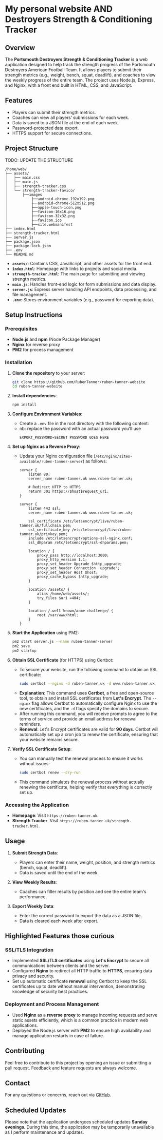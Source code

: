 # My personal website AND Destroyers Strength & Conditioning Tracker

## Overview

The **Portsmouth Destroyers Strength & Conditioning Tracker** is a web application designed to help track the strength progress of the Portsmouth Destroyers American Football Team. It allows players to submit their strength metrics (e.g., weight, bench, squat, deadlift), and coaches to view the weekly progress of the entire team. The project uses Node.js, Express, and Nginx, with a front end built in HTML, CSS, and JavaScript.

## Features

- Players can submit their strength metrics.
- Coaches can view all players' submissions for each week.
- Data is saved to a JSON file at the end of each week.
- Password-protected data export.
- HTTPS support for secure connections.

## Project Structure

TODO: UPDATE THE STRUCTURE

```
/home/web/
├── assets/
│   ├── main.css
│   ├── main.js
│   ├── strength-tracker.css
│   └── strength-tracker-favico/
│       ├──images
│           ├──android-chrome-192x192.png
│           ├──android-chrome-512x512.png
│           ├──apple-touch-icon.png
│           ├──favicon-16x16.png
│           ├──favicon-32x32.png
│           ├──favicon.ico
│           ├──site.webmanifest
├── index.html
├── strength-tracker.html
├── server.js
├── package.json
├── package-lock.json
├── .env
└── README.md
```

- **`assets/`**: Contains CSS, JavaScript, and other assets for the front end.
- **`index.html`**: Homepage with links to projects and social media.
- **`strength-tracker.html`**: The main page for submitting and viewing strength metrics.
- **`main.js`**: Handles front-end logic for form submissions and data display.
- **`server.js`**: Express server handling API endpoints, data processing, and file management.
- **`.env`**: Stores environment variables (e.g., password for exporting data).

## Setup Instructions

### Prerequisites

- **Node.js** and **npm** (Node Package Manager)
- **Nginx** for reverse proxy
- **PM2** for process management

### Installation

1. **Clone the repository** to your server:

   ```bash
   git clone https://github.com/RubenTanner/ruben-tanner-website
   cd ruben-tanner-website
   ```

2. **Install dependencies**:

   ```bash
   npm install
   ```

3. **Configure Environment Variables**:

   - Create a `.env` file in the root directory with the following content:
   - nb: replace the password with an actual password you'll use
     ```
     EXPORT_PASSWORD=SECRET PASSWORD GOES HERE
     ```

4. **Set up Nginx as a Reverse Proxy**:

   - Update your Nginx configuration file (`/etc/nginx/sites-available/ruben-tanner-server`) as follows:

     ```nginx
     server {
         listen 80;
         server_name ruben-tanner.uk www.ruben-tanner.uk;

         # Redirect HTTP to HTTPS
         return 301 https://$host$request_uri;
     }

     server {
         listen 443 ssl;
         server_name ruben-tanner.uk www.ruben-tanner.uk;

         ssl_certificate /etc/letsencrypt/live/ruben-tanner.uk/fullchain.pem;
         ssl_certificate_key /etc/letsencrypt/live/ruben-tanner.uk/privkey.pem;
         include /etc/letsencrypt/options-ssl-nginx.conf;
         ssl_dhparam /etc/letsencrypt/ssl-dhparams.pem;

         location / {
             proxy_pass http://localhost:3000;
             proxy_http_version 1.1;
             proxy_set_header Upgrade $http_upgrade;
             proxy_set_header Connection 'upgrade';
             proxy_set_header Host $host;
             proxy_cache_bypass $http_upgrade;
         }

         location /assets/ {
             alias /home/web/assets/;
             try_files $uri =404;
         }

         location /.well-known/acme-challenge/ {
             root /var/www/html;
         }
     }
     ```

5. **Start the Application** using PM2:

   ```bash
   pm2 start server.js --name ruben-tanner-server
   pm2 save
   pm2 startup
   ```

6. **Obtain SSL Certificate** (for HTTPS) using Certbot:

   - To secure your website, run the following command to obtain an SSL certificate:
     ```bash
     sudo certbot --nginx -d ruben-tanner.uk -d www.ruben-tanner.uk
     ```
   - **Explanation**: This command uses **Certbot**, a free and open-source tool, to obtain and install SSL certificates from **Let's Encrypt**. The `--nginx` flag allows Certbot to automatically configure Nginx to use the new certificates, and the `-d` flags specify the domains to secure.
   - After running this command, you will receive prompts to agree to the terms of service and provide an email address for renewal reminders.
   - **Renewal**: Let's Encrypt certificates are valid for **90 days**. Certbot will automatically set up a cron job to renew the certificate, ensuring that your website remains secure.

7. **Verify SSL Certificate Setup**:
   - You can manually test the renewal process to ensure it works without issues:
     ```bash
     sudo certbot renew --dry-run
     ```
   - This command simulates the renewal process without actually renewing the certificate, helping verify that everything is correctly set up.

### Accessing the Application

- **Homepage**: Visit `https://ruben-tanner.uk`.
- **Strength Tracker**: Visit `https://ruben-tanner.uk/strength-tracker.html`.

## Usage

1. **Submit Strength Data**:

   - Players can enter their name, weight, position, and strength metrics (bench, squat, deadlift).
   - Data is saved until the end of the week.

2. **View Weekly Results**:

   - Coaches can filter results by position and see the entire team's performance.

3. **Export Weekly Data**:
   - Enter the correct password to export the data as a JSON file.
   - Data is cleared each week after export.

## Highlighted Features those curious

### SSL/TLS Integration

- Implemented **SSL/TLS certificates** using **Let's Encrypt** to secure all communications between clients and the server.
- Configured **Nginx** to redirect all HTTP traffic to **HTTPS**, ensuring data privacy and security.
- Set up automatic certificate **renewal** using Certbot to keep the SSL certificates up to date without manual intervention, demonstrating knowledge of security best practices.

### Deployment and Process Management

- Used **Nginx** as a **reverse proxy** to manage incoming requests and serve static assets efficiently, which is a common practice in modern web applications.
- Deployed the Node.js server with **PM2** to ensure high availability and manage application restarts in case of failure.

## Contributing

Feel free to contribute to this project by opening an issue or submitting a pull request. Feedback and feature requests are always welcome.

## Contact

For any questions or concerns, reach out via [GitHub](https://github.com/rubentanner/).

## Scheduled Updates

Please note that the application undergoes scheduled updates **Sunday evenings**. During this time, the application may be temporarily unavailable as I perform maintenance and updates.
